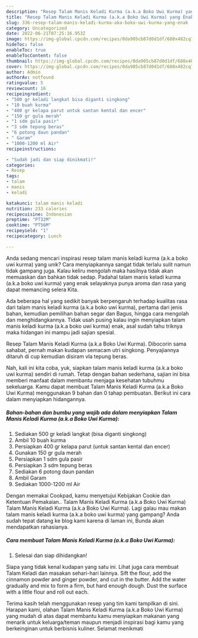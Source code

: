 ```yaml
---
description: "Resep Talam Manis Keladi Kurma (a.k.a Boko Uwi Kurma) yang Enak"
title: "Resep Talam Manis Keladi Kurma (a.k.a Boko Uwi Kurma) yang Enak"
slug: 336-resep-talam-manis-keladi-kurma-aka-boko-uwi-kurma-yang-enak
category: Uncategorized
date: 2022-06-21T07:25:16.953Z
image: https://img-global.cpcdn.com/recipes/0da905cb87d0d1df/680x482cq70/talam-manis-keladi-kurma-aka-boko-uwi-kurma-foto-resep-utama.jpg
hideToc: false
enableToc: true
enableTocContent: false
thumbnail: https://img-global.cpcdn.com/recipes/0da905cb87d0d1df/680x482cq70/talam-manis-keladi-kurma-aka-boko-uwi-kurma-foto-resep-utama.jpg
cover: https://img-global.cpcdn.com/recipes/0da905cb87d0d1df/680x482cq70/talam-manis-keladi-kurma-aka-boko-uwi-kurma-foto-resep-utama.jpg
author: Admin
authorAv: notfound
ratingvalue: 5
reviewcount: 16
recipeingredient:
- "500 gr keladi langkat bisa diganti singkong"
- "10 buah kurma"
- "400 gr kelapa parut untuk santan kental dan encer"
- "150 gr gula merah"
- "1 sdm gula pasir"
- "3 sdm tepung beras"
- "6 potong daun pandan"
- " Garam"
- "1000-1200 ml Air"
recipeinstructions:

- "Sudah jadi dan siap dinikmati!"
categories:
- Resep
tags:
- talam
- manis
- keladi

katakunci: talam manis keladi 
nutrition: 233 calories
recipecuisine: Indonesian
preptime: "PT32M"
cooktime: "PT56M"
recipeyield: "1"
recipecategory: Lunch

---
```





Anda sedang mencari inspirasi resep talam manis keladi kurma (a.k.a boko uwi kurma) yang unik? Cara menyiapkannya sangat tidak terlalu sulit namun tidak gampang juga. Kalau keliru mengolah maka hasilnya tidak akan memuaskan dan bahkan tidak sedap. Padahal talam manis keladi kurma (a.k.a boko uwi kurma) yang enak selayaknya punya aroma dan rasa yang dapat memancing selera Kita.





Ada beberapa hal yang sedikit banyak berpengaruh terhadap kualitas rasa dari talam manis keladi kurma (a.k.a boko uwi kurma), pertama dari jenis bahan, kemudian pemilihan bahan segar dan Bagus, hingga cara mengolah dan menghidangkannya. Tidak usah pusing kalau ingin menyiapkan talam manis keladi kurma (a.k.a boko uwi kurma) enak,      asal sudah tahu triknya maka hidangan ini mampu jadi sajian spesial.














Resep Talam Manis Keladi Kurma (a.k.a Boko Uwi Kurma). Dibocorin sama sahabat, pernah makan kudapan semacam utri singkong. Penyajiannya ditaruh di cup kemudian disiram vla tepung beras.






Nah, kali ini kita coba, yuk, siapkan talam manis keladi kurma (a.k.a boko uwi kurma) sendiri di rumah. Tetap dengan bahan sederhana, sajian ini bisa memberi manfaat dalam membantu menjaga kesehatan tubuhmu sekeluarga. Kamu dapat membuat Talam Manis Keladi Kurma (a.k.a Boko Uwi Kurma) menggunakan 9 bahan dan 0 tahap pembuatan. Berikut ini cara dalam menyiapkan hidangannya.

<!--inarticleads1-->

##### Bahan-bahan dan bumbu yang wajib ada dalam menyiapkan Talam Manis Keladi Kurma (a.k.a Boko Uwi Kurma):

1. Sediakan 500 gr keladi langkat (bisa diganti singkong)
1. Ambil 10 buah kurma
1. Persiapkan 400 gr kelapa parut (untuk santan kental dan encer)
1. Gunakan 150 gr gula merah
1. Persiapkan 1 sdm gula pasir
1. Persiapkan 3 sdm tepung beras
1. Sediakan 6 potong daun pandan
1. Ambil  Garam
1. Sediakan 1000-1200 ml Air


Dengan memakai Cookpad, kamu menyetujui Kebijakan Cookie dan Ketentuan Pemakaian.. Talam Manis Keladi Kurma (a.k.a Boko Uwi Kurma) Talam Manis Keladi Kurma (a.k.a Boko Uwi Kurma). Lagi galau mau makan talam manis keladi kurma (a.k.a boko uwi kurma) yang gampang? Anda sudah tepat datang ke blog kami karena di laman ini, Bunda akan mendapatkan rahasianya. 

<!--inarticleads2-->

##### Cara membuat Talam Manis Keladi Kurma (a.k.a Boko Uwi Kurma):


1. Selesai dan siap dihidangkan!

Siapa yang tidak kenal kudapan yang satu ini. Lihat juga cara membuat Talam Keladi dan masakan sehari-hari lainnya. Sift the flour, add the cinnamon powder and ginger powder, and cut in the butter. Add the water gradually and mix to form a firm, but hard enough dough. Dust the surface with a little flour and roll out each. 

Terima kasih telah menggunakan resep yang tim kami tampilkan di sini. Harapan kami, olahan Talam Manis Keladi Kurma (a.k.a Boko Uwi Kurma) yang mudah di atas dapat membantu kamu menyiapkan makanan yang menarik untuk keluarga/teman maupun menjadi inspirasi bagi kamu yang berkeinginan untuk berbisnis kuliner. Selamat menikmati
